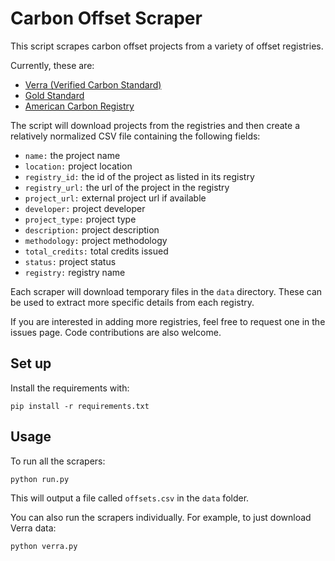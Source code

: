 # Carbon Offset Scraper

This script scrapes carbon offset projects from a variety of offset registries.

Currently, these are:

* [Verra (Verified Carbon Standard)](https://registry.verra.org/app/search/VCS)
* [Gold Standard](https://registry.goldstandard.org/projects?q=&page=1)
* [American Carbon Registry](https://acr2.apx.com/myModule/rpt/myrpt.asp?r=111)

The script will download projects from the registries and then create a relatively normalized CSV file containing the following fields:

* `name:` the project name
* `location:` project location
* `registry_id:` the id of the project as listed in its registry
* `registry_url:` the url of the project in the registry
* `project_url:` external project url if available
* `developer:` project developer
* `project_type:` project type
* `description:` project description
* `methodology:` project methodology
* `total_credits:` total credits issued
* `status:` project status
* `registry:` registry name

Each scraper will download temporary files in the `data` directory. These can be used to extract more specific details from each registry.

If you are interested in adding more registries, feel free to request one in the issues page. Code contributions are also welcome.

## Set up

Install the requirements with:

```
pip install -r requirements.txt
```

## Usage

To run all the scrapers:

```
python run.py

```

This will output a file called `offsets.csv` in the `data` folder.


You can also run the scrapers individually. For example, to just download Verra data:

```
python verra.py
```
